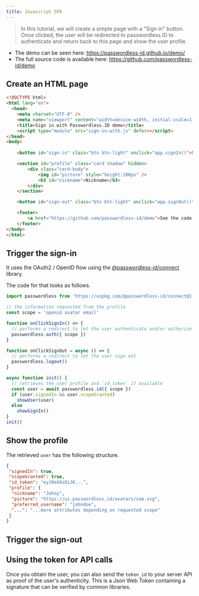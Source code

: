 ```yaml
---
title: Javascript SPA
---
```


> In this tutorial, we will create a simple page with a "Sign in" button.
> Once clicked, the user will be redirected to passwordless.ID to authenticate and return back to this page and show the user profile.

- The demo can be seen here: https://passwordless-id.github.io/demo/
- The full source code is available here: https://github.com/passwordless-id/demo


Create an HTML page
-------------------

```html
<!DOCTYPE html>
<html lang="en">
  <head>
    <meta charset="UTF-8" />
    <meta name="viewport" content="width=device-width, initial-scale=1.0" />
    <title>Sign in with Passwordless.ID demo</title>
    <script type="module" src="sign-in-with.js" defer></script>
</head>
<body>
    
    <button id="sign-in" class="btn btn-light" onclick="app.signIn()">Sign In</button>

    <section id="profile" class="card shadow" hidden>
        <div class="card-body">
            <img id="picture" style="height:100px" />
            <h3 id="nickname">Nickname</h3>
        </div>
    </section>

    <button id="sign-out" class="btn btn-light" onclick="app.signOut()" hidden>Sign Out</button>

    <footer>
        <a href="https://github.com/passwordless-id/demo">See the code on GitHub</a>
    </footer>
</body>
</html>
```


Trigger the sign-in
--------------------

It uses the OAuth2 / OpenID flow using the [@passwordless-id/connect](https://github.com/passwordless-id/connect) library.


The code for that looks as follows.

```js
import passwordless from 'https://unpkg.com/@passwordless-id/connect@1.2.0/dist/connect.min.js'

// the information requested from the profile
const scope = 'openid avatar email'

function onClickSignIn() => {
  // performs a redirect to let the user authenticate and/or authorize this app
  passwordless.auth({ scope })
}

function onClickSignOut = async () => {
  // performs a redirect to let the user sign out
  passwordless.logout()
}

async function init() {
  // retrieves the user profile and `id_token` if available
  const user = await passwordless.id({ scope })
  if (user.signedIn && user.scopeGranted)
    showUser(user)
  else
    showSignIn()
}
init()
```

Show the profile
----------------

The retrieved `user` has the following structure.

```json
{
 "signedIn": true,
 "scopeGranted": true,
 "id_token": "eyJ0eXAiOiJK...",
 "profile": {
  "nickname": "Johny",
  "picture": "https://ui.passwordless.id/avatars/sam.svg",
  "preferred_username": "johndoe",
  "...": "...more attributes depending on requested scope"
 }
}
```

Trigger the sign-out
--------------------

Using the token for API calls
-----------------------------

Once you obtain the user, you can also send the `token_id` to your server API as proof of the user's authenticity. This is a Json Web Token containing a signature that can be verified by common libraries.